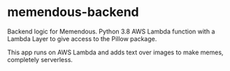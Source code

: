 # memendous-backend

Backend logic for Memendous. Python 3.8 AWS Lambda function with a Lambda Layer to give access to the Pillow package.

This app runs on AWS Lambda and adds text over images to make memes, completely serverless.
